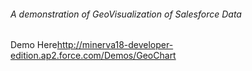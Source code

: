 ###### A demonstration of GeoVisualization of Salesforce Data

Demo Here<http://minerva18-developer-edition.ap2.force.com/Demos/GeoChart>
